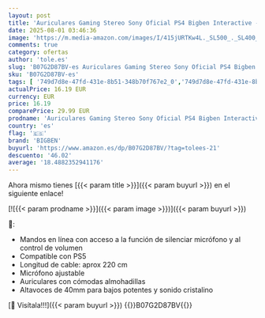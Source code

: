 ```yaml
---
layout: post
title: 'Auriculares Gaming Stereo Sony Oficial PS4 Bigben Interactive - Compatible con PS5'
date: 2025-08-01 03:46:36
image: 'https://m.media-amazon.com/images/I/415jURTKw4L._SL500_._SL400_.jpg'
comments: true
category: ofertas
author: 'tole.es'
slug: 'B07G2D87BV-es Auriculares Gaming Stereo Sony Oficial PS4 Bigben...'
sku: 'B07G2D87BV-es'
tags: [ '749d7d8e-47fd-431e-8b51-348b70f767e2_0','749d7d8e-47fd-431e-8b51-348b70f767e2_101','749d7d8e-47fd-431e-8b51-348b70f767e2_8501','856628d6-bd06-44c9-8556-c5cb75f77e2b_0','856628d6-bd06-44c9-8556-c5cb75f77e2b_5401','856628d6-bd06-44c9-8556-c5cb75f77e2b_5701','856628d6-bd06-44c9-8556-c5cb75f77e2b_8201','Accesorios para PS4, Xbox One y Nintendo Switch','Accesorios para PlayStation 4','Arborist Merchandising Root','Audio & Sound','Auriculares gaming con micrófono para PlayStation 4','CML-Gaming','CML-Tech','Electrónica','Hardware y juegos para PlayStation 4','Los favoritos de nuestros clientes: Electrónica','Monitors','Self Service','Special Features Stores','Tech all','Videojuegos','Videojuegos para regalar en Navidad','bigben','ps4','ps5','🇪🇸', ]
actualPrice: 16.19 EUR
currency: EUR
price: 16.19
comparePrice: 29.99 EUR
prodname: 'Auriculares Gaming Stereo Sony Oficial PS4 Bigben Interactive - Compatible con PS5'
country: 'es'
flag: '🇪🇸'
brand: 'BIGBEN'
buyurl: 'https://www.amazon.es/dp/B07G2D87BV/?tag=tolees-21'
descuento: '46.02'
average: '18.4882352941176'
---
```


Ahora mismo tienes [{{< param title >}}]({{< param buyurl >}}) en el siguiente enlace!

[![{{< param prodname >}}]({{< param image >}})]({{< param buyurl >}})

🔎:

- Mandos en línea con acceso a la función de silenciar micrófono y al control de volumen
- Compatible con PS5
- Longitud de cable: aprox 220 cm
- Micrófono ajustable
- Auriculares con cómodas almohadillas
- Altavoces de 40mm para bajos potentes y sonido cristalino

[🛒 Visítala!!!]({{< param buyurl >}})
{{<world>}}B07G2D87BV{{</world>}}
